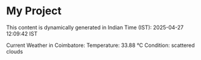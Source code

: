 # My Project

This content is dynamically generated in Indian Time (IST): 2025-04-27 12:09:42 IST


Current Weather in Coimbatore:
Temperature: 33.88 °C
Condition: scattered clouds
